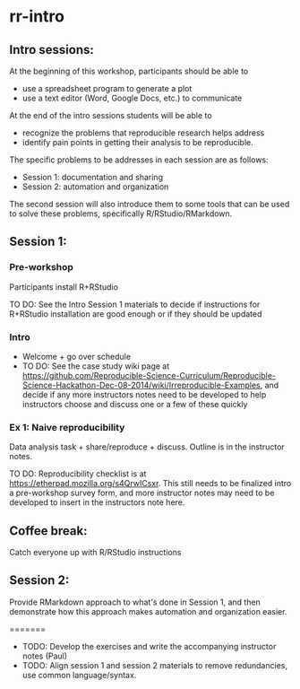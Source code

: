 rr-intro
========

## Intro sessions:

At the beginning of this workshop, participants should be able to

- use a spreadsheet program to generate a plot
- use a text editor (Word, Google Docs, etc.) to communicate

At the end of the intro sessions students will be able to 

- recognize the problems that reproducible research helps address 
- identify pain points in getting their analysis to be reproducible.

The specific problems to be addresses in each session are as follows:

- Session 1: documentation and sharing
- Session 2: automation and organization

The second session will also introduce them to some tools that can be used to solve these 
problems, specifically R/RStudio/RMarkdown.

## Session 1:

### Pre-workshop

Participants install R+RStudio

TO DO: See the Intro Session 1 materials to decide if instructions for R+RStudio installation are good enough or if they should be updated

### Intro

- Welcome + go over schedule
- TO DO: See the case study wiki page at https://github.com/Reproducible-Science-Curriculum/Reproducible-Science-Hackathon-Dec-08-2014/wiki/Irreproducible-Examples, and decide if any more instructors notes need to be developed to help instructors choose and discuss one or a few of these quickly

### Ex 1: Naive reproducibility

Data analysis task + share/reproduce + discuss. Outline is in the instructor notes.

TO DO: Reproducibility checklist is at https://etherpad.mozilla.org/s4QrwICsxr. This still needs to be finalized intro a pre-workshop survey form, and more instructor notes may need to be developed to insert in the instructors note here.

## Coffee break:

Catch everyone up with R/RStudio instructions

## Session 2:

Provide RMarkdown approach to what's done in Session 1, and then demonstrate how this approach makes automation and organization easier.


=======
* TODO: Develop the exercises and write the accompanying instructor notes (Paul)
* TODO: Align session 1 and session 2 materials to remove redundancies, use common language/syntax.

